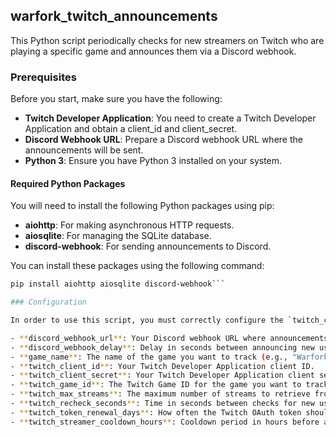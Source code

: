 ## warfork_twitch_announcements

This Python script periodically checks for new streamers on Twitch who are playing a specific game and announces them via a Discord webhook.

### Prerequisites

Before you start, make sure you have the following:

- **Twitch Developer Application**: You need to create a Twitch Developer Application and obtain a client_id and client_secret.
- **Discord Webhook URL**: Prepare a Discord webhook URL where the announcements will be sent.
- **Python 3**: Ensure you have Python 3 installed on your system.

#### Required Python Packages

You will need to install the following Python packages using pip:

- **aiohttp**: For making asynchronous HTTP requests.
- **aiosqlite**: For managing the SQLite database.
- **discord-webhook**: For sending announcements to Discord.

You can install these packages using the following command:

```bash
pip install aiohttp aiosqlite discord-webhook```

### Configuration

In order to use this script, you must correctly configure the `twitch_config.json` file with the following parameters:

- **discord_webhook_url**: Your Discord webhook URL where announcements will be sent.
- **discord_webhook_delay**: Delay in seconds between announcing new users (e.g., 5 seconds).
- **game_name**: The name of the game you want to track (e.g., "Warfork").
- **twitch_client_id**: Your Twitch Developer Application client ID.
- **twitch_client_secret**: Your Twitch Developer Application client secret.
- **twitch_game_id**: The Twitch Game ID for the game you want to track.
- **twitch_max_streams**: The maximum number of streams to retrieve from Twitch.
- **twitch_recheck_seconds**: Time in seconds between checks for new users.
- **twitch_token_renewal_days**: How often the Twitch OAuth token should be renewed.
- **twitch_streamer_cooldown_hours**: Cooldown period in hours before announcing the same streamer again.
